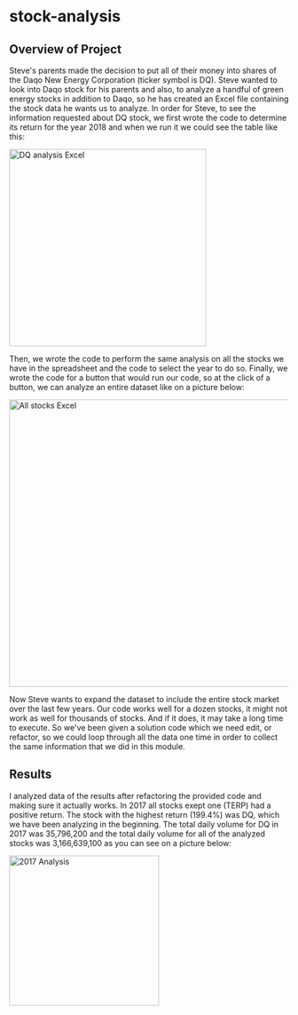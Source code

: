 # stock-analysis

## Overview of Project

  Steve's parents made the decision to put all of their money into shares of the Daqo New Energy Corporation (ticker symbol is DQ). Steve wanted to look into Daqo stock for his parents and also, to analyze a handful of green energy stocks in addition to Daqo, so he has created an Excel file containing the stock data he wants us to analyze. 
  In order for Steve, to see the information requested about DQ stock, we first wrote the code to determine its return for the year 2018 and when we run it we could see the table like this:

<img width="355" alt="DQ analysis Excel" src="https://user-images.githubusercontent.com/105990653/175432003-10545800-59a6-4e37-9588-fc75dc628f1d.png">

Then, we wrote the code to perform the same analysis on all the stocks we have in the spreadsheet and the code to select the year to do so. Finally, we wrote the code for a button that would run our code, so at the click of a button, we can analyze an entire dataset like on a picture below:

<img width="517" alt="All stocks Excel" src="https://user-images.githubusercontent.com/105990653/175433059-5fb46268-d146-4765-898a-409b71a92b8b.png">

Now Steve wants to expand the dataset to include the entire stock market over the last few years. Our code works well for a dozen stocks, it might not work as well for thousands of stocks. And if it does, it may take a long time to execute. 
So we've been given a solution code which we need edit, or refactor, so we could loop through all the data one time in order to collect the same information that we did in this module. 

## Results 

I analyzed data of the results after refactoring the provided code and making sure it actually works. 
In 2017 all stocks exept one (TERP) had a positive return. The stock with the highest return (199.4%) was DQ, which we have been analyzing in the beginning. The total daily volume for DQ in 2017 was 35,796,200 and the total daily volume for all of the analyzed stocks was 3,166,639,100 as you can see on a picture below:

<img width="270" alt="2017 Analysis" src="https://user-images.githubusercontent.com/105990653/175436831-3cd1fea2-5fe7-4b74-a88e-9c4a50c7f915.png">

